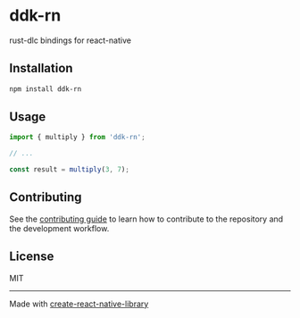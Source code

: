 # ddk-rn

rust-dlc bindings for react-native

## Installation

```sh
npm install ddk-rn
```

## Usage


```js
import { multiply } from 'ddk-rn';

// ...

const result = multiply(3, 7);
```


## Contributing

See the [contributing guide](CONTRIBUTING.md) to learn how to contribute to the repository and the development workflow.

## License

MIT

---

Made with [create-react-native-library](https://github.com/callstack/react-native-builder-bob)
